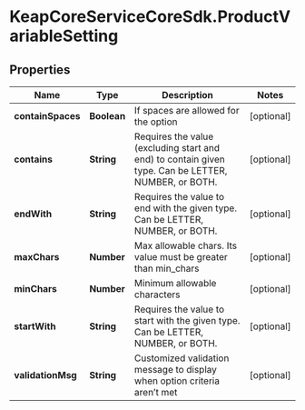 # KeapCoreServiceCoreSdk.ProductVariableSetting

## Properties

Name | Type | Description | Notes
------------ | ------------- | ------------- | -------------
**containSpaces** | **Boolean** | If spaces are allowed for the option | [optional] 
**contains** | **String** | Requires the value (excluding start and end) to contain given type. Can be LETTER, NUMBER, or BOTH. | [optional] 
**endWith** | **String** | Requires the value to end with the given type. Can be LETTER, NUMBER, or BOTH. | [optional] 
**maxChars** | **Number** | Max allowable chars. Its value must be greater than min_chars | [optional] 
**minChars** | **Number** | Minimum allowable characters | [optional] 
**startWith** | **String** | Requires the value to start with the given type. Can be LETTER, NUMBER, or BOTH. | [optional] 
**validationMsg** | **String** | Customized validation message to display when option criteria aren’t met | [optional] 


